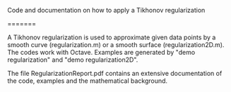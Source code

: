 Code and documentation on how to apply a Tikhonov regularization

=======

A Tikhonov regularization is used to approximate given data points by a smooth curve (regularization.m) or a smooth surface (regularization2D.m).
The codes work with Octave. Examples are generated by "demo regularization" and "demo regularization2D".

The file RegularizationReport.pdf contains an extensive documentation of the code, examples and the mathematical background.
